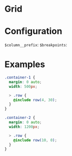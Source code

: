 # Grid

# Configuration

`$column__prefix`:
`$breakpoints`:

# Examples

```scss
.container-1 {
  margin: 0 auto;
  width: 500px;

  > .row {
    @include row(4, 30);
  }
}

.container-2 {
  margin: 0 auto;
  width: 1200px;

  > .row {
    @include row(10, 0);
  }
}
```
